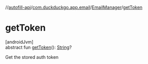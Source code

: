 //[autofill-api](../../../index.md)/[com.duckduckgo.app.email](../index.md)/[EmailManager](index.md)/[getToken](get-token.md)

# getToken

[androidJvm]\
abstract fun [getToken](get-token.md)(): [String](https://kotlinlang.org/api/latest/jvm/stdlib/kotlin/-string/index.html)?

Get the stored auth token
